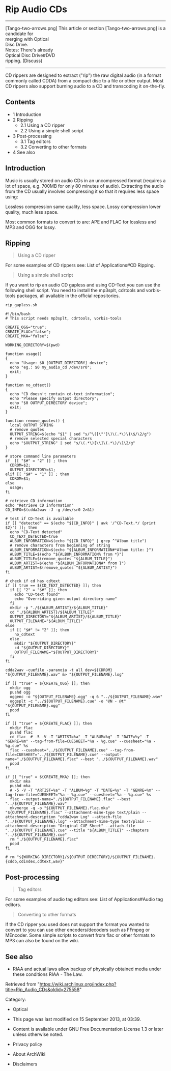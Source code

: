 Rip Audio CDs
=============

  ------------------------ ------------------------ ------------------------
  [Tango-two-arrows.png]   This article or section  [Tango-two-arrows.png]
                           is a candidate for       
                           merging with Optical     
                           Disc Drive.              
                           Notes: There's already   
                           Optical Disc Drive#DVD   
                           ripping. (Discuss)       
  ------------------------ ------------------------ ------------------------

CD rippers are designed to extract ("rip") the raw digital audio (in a
format commonly called CDDA) from a compact disc to a file or other
output. Most CD rippers also support burning audio to a CD and
transcoding it on-the-fly.

Contents
--------

-   1 Introduction
-   2 Ripping
    -   2.1 Using a CD ripper
    -   2.2 Using a simple shell script
-   3 Post-processing
    -   3.1 Tag editors
    -   3.2 Converting to other formats
-   4 See also

Introduction
------------

Music is usually stored on audio CDs in an uncompressed format (requires
a lot of space, e.g. 700MB for only 80 minutes of audio). Extracting the
audio from the CD usually involves compressing it so that it requires
less space using:

 Lossless compression
    same quality, less space.
 Lossy compression
    lower quality, much less space.

Most common formats to convert to are: APE and FLAC for lossless and MP3
and OGG for lossy.

Ripping
-------

> Using a CD ripper

For some examples of CD rippers see: List of Applications#CD Ripping.

> Using a simple shell script

If you want to rip an audio CD gapless and using CD-Text you can use the
following shell script. You need to install the mp3splt, cdrtools and
vorbis-tools packages, all available in the official repositories.

    rip_gapless.sh

    #!/bin/bash
    # This script needs mp3splt, cdrtools, vorbis-tools

    CREATE_OGG="true";
    CREATE_FLAC="false";
    CREATE_MKA="false";

    WORKING_DIRECTORY=$(pwd)

    function usage() 
    { 
      echo "Usage: $0 [OUTPUT_DIRECTORY] device";
      echo "eg.: $0 my_audio_cd /dev/sr0";
      exit;
    }

    function no_cdtext()
    {
      echo "CD doesn't contain cd-text information";
      echo "Please specify output directory";
      echo "$0 OUTPUT_DIRECTORY device";
      exit;
    }

    function remove_quotes() {
      local OUTPUT_STRING
      # remove quotes
      OUTPUT_STRING=$(echo "$1" | sed "s/^\([\"']\)\(.*\)\1\$/\2/g")
      # remove selected special characters
      echo "$OUTPUT_STRING" | sed "s/\(.*\)[\\]\(.*\)/\1\2/g"
    }

    # store command line parameters
    if  [[ "$#" = "2" ]] ; then
      CDROM=$2;
      OUTPUT_DIRECTORY=$1;
    elif [[ "$#" = "1" ]] ; then
      CDROM=$1;
    else 
      usage;
    fi

    # retrieve CD information
    echo "Retrieve CD information"
    CD_INFO=$(cdda2wav -J -g /dev/sr0 2>&1)

    # test if CD-Text is available
    if [[ "detected" == $(echo "${CD_INFO}" | awk '/^CD-Text.*/ {print $2}') ]]; then
      echo "CD-Text detected"
      CD_TEXT_DETECTED=true
      ALBUM_INFORMATION=$(echo "${CD_INFO}" | grep ^"Album title")
      # remove characters from beginning of string
      ALBUM_INFORMATION=$(echo "${ALBUM_INFORMATION#*Album title: }")
      ALBUM_TITLE=$(echo "${ALBUM_INFORMATION% from *}")
      ALBUM_TITLE=$(remove_quotes "${ALBUM_TITLE}")
      ALBUM_ARTIST=$(echo "${ALBUM_INFORMATION#* from }")
      ALBUM_ARTIST=$(remove_quotes "${ALBUM_ARTIST}")
    fi

    # check if cd has cdtext
    if [[ true == ${CD_TEXT_DETECTED} ]]; then
      if [[ "2" = "$#" ]]; then
        echo "CD-text found"
        echo "Overriding given output directory name"
      fi
      mkdir -p "./${ALBUM_ARTIST}/${ALBUM_TITLE}"
      cd "./${ALBUM_ARTIST}/${ALBUM_TITLE}"
      OUTPUT_DIRECTORY="${ALBUM_ARTIST}/${ALBUM_TITLE}"
      OUTPUT_FILENAME="${ALBUM_TITLE}"
    else
      if [[ "$#" != "2" ]]; then
        no_cdtext
      else
        mkdir "${OUTPUT_DIRECTORY}"
        cd "${OUTPUT_DIRECTORY}"
        OUTPUT_FILENAME="${OUTPUT_DIRECTORY}"
      fi
    fi

    cdda2wav -cuefile -paranoia -t all dev=${CDROM} "${OUTPUT_FILENAME}.wav" &> "${OUTPUT_FILENAME}.log"

    if [[ "true" = ${CREATE_OGG} ]]; then
      mkdir ogg
      pushd ogg
      oggenc -o "${OUTPUT_FILENAME}.ogg" -q 6 "../${OUTPUT_FILENAME}.wav"
      oggsplt -c "../${OUTPUT_FILENAME}.cue" -o "@N - @t" "${OUTPUT_FILENAME}.ogg"
      popd
    fi

    if [[ "true" = ${CREATE_FLAC} ]]; then
      mkdir flac
      pushd flac
      cd flac  # -5 -V -T "ARTIST=%a" -T "ALBUM=%g" -T "DATE=%y" -T "GENRE=%m" --tag-from-file=CUESHEET="%a - %g.cue" --cuesheet="%a - %g.cue" %s
      flac --cuesheet="../${OUTPUT_FILENAME}.cue" --tag-from-file=CUESHEET="../${OUTPUT_FILENAME}.cue" --output-name="./${OUTPUT_FILENAME}.flac" --best "../${OUTPUT_FILENAME}.wav"
      popd
    fi

    if [[ "true" = ${CREATE_MKA} ]]; then
      mkdir mka
      pushd mka
      # -5 -V -T "ARTIST=%a" -T "ALBUM=%g" -T "DATE=%y" -T "GENRE=%m" --tag-from-file=CUESHEET="%a - %g.cue" --cuesheet="%a - %g.cue" %s
      flac --output-name="./${OUTPUT_FILENAME}.flac" --best "../${OUTPUT_FILENAME}.wav"
      mkvmerge -q -o "${OUTPUT_FILENAME}.flac.mka" "${OUTPUT_FILENAME}.flac" --attachment-mime-type text/plain --attachment-description "cdda2wav Log" --attach-file "../${OUTPUT_FILENAME}.log" --attachment-mime-type text/plain --attachment-description "Original CUE Sheet" --attach-file "../${OUTPUT_FILENAME}.cue" --title "${ALBUM_TITLE}" --chapters "../${OUTPUT_FILENAME}.cue"
      rm "./${OUTPUT_FILENAME}.flac"
      popd
    fi

    # rm "${WORKING_DIRECTORY}/${OUTPUT_DIRECTORY}/${OUTPUT_FILENAME}.{cddb,cdindex,cdtext,wav}"

Post-processing
---------------

> Tag editors

For some examples of audio tag editors see: List of Applications#Audio
tag editors.

> Converting to other formats

If the CD ripper you used does not support the format you wanted to
convert to you can use other encoders/decoders such as FFmpeg or
MEncoder. Some simple scripts to convert from flac or other formats to
MP3 can also be found on the wiki.

See also
--------

-   RIAA and actual laws allow backup of physically obtained media under
    these conditions RIAA - The Law.

Retrieved from
"https://wiki.archlinux.org/index.php?title=Rip_Audio_CDs&oldid=275558"

Category:

-   Optical

-   This page was last modified on 15 September 2013, at 03:39.
-   Content is available under GNU Free Documentation License 1.3 or
    later unless otherwise noted.
-   Privacy policy
-   About ArchWiki
-   Disclaimers

